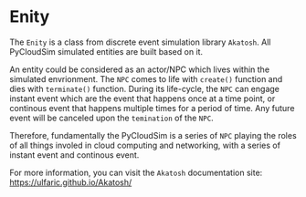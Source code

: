 # Enity

The `Enity` is a class from discrete event simulation library `Akatosh`. All PyCloudSim simulated entities are built based on it.

An entity could be considered as an actor/NPC which lives within the simulated envrionment. The `NPC` comes to life with `create()` function and dies with `terminate()` function. During its life-cycle, the `NPC` can engage instant event which are the event that happens once at a time point, or continous event that happens multiple times for a period of time. Any future event will be canceled upon the `temination` of the `NPC`.

Therefore, fundamentally the PyCloudSim is a series of `NPC` playing the roles of all things involed in cloud computing and networking, with a series of instant event and continous event.

For more information, you can visit the `Akatosh` documentation site: <https://ulfaric.github.io/Akatosh/>
